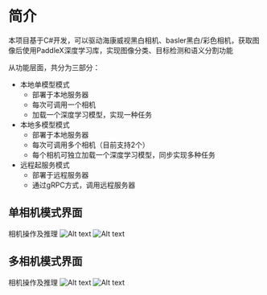 # 简介
本项目基于C#开发，可以驱动海康威视黑白相机、basler黑白/彩色相机，获取图像后使用PaddleX深度学习库，实现图像分类、目标检测和语义分割功能

从功能层面，共分为三部分：

* 本地单模型模式
  * 部署于本地服务器
  * 每次可调用一个相机
  * 加载一个深度学习模型，实现一种任务
* 本地多模型模式
  * 部署于本地服务器
  * 每次可调用多个相机（目前支持2个）
  * 每个相机可独立加载一个深度学习模型，同步实现多种任务
* 远程起服务模式
  * 部署于远程服务器
  * 通过gRPC方式，调用远程服务器
  
## 单相机模式界面
相机操作及推理
![Alt text](https://github.com/LiKangyuLKY/PaddleXCsharp/blob/master/images/%E5%8D%95%E7%9B%B8%E6%9C%BA-%E7%9B%B8%E6%9C%BA%E6%93%8D%E4%BD%9C.gif)
![Alt text](https://github.com/LiKangyuLKY/PaddleXCsharp/blob/master/images/%E5%8D%95%E7%9B%B8%E6%9C%BA-%E6%8E%A8%E7%90%86.gif)

## 多相机模式界面
相机操作及推理
![Alt text](https://github.com/LiKangyuLKY/PaddleXCsharp/blob/master/images/%E5%A4%9A%E7%9B%B8%E6%9C%BA-%E7%9B%B8%E6%9C%BA%E6%93%8D%E4%BD%9C.gif)
![Alt text](https://github.com/LiKangyuLKY/PaddleXCsharp/blob/master/images/%E5%A4%9A%E7%9B%B8%E6%9C%BA-%E6%8E%A8%E7%90%86.gif)
